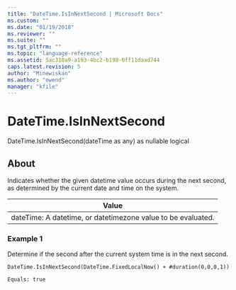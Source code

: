 ```yaml
---
title: "DateTime.IsInNextSecond | Microsoft Docs"
ms.custom: ""
ms.date: "01/19/2018"
ms.reviewer: ""
ms.suite: ""
ms.tgt_pltfrm: ""
ms.topic: "language-reference"
ms.assetid: 5ac310a9-a193-4bc2-b198-0ff11daad744
caps.latest.revision: 5
author: "Minewiskan"
ms.author: "owend"
manager: "kfile"
---
```

# DateTime.IsInNextSecond
DateTime.IsInNextSecond(dateTime as any) as nullable logical  
  
## About  
Indicates whether the given datetime value occurs during the next second, as determined by the current date and time on the system.  
  
|Value|  
|---------|  
|dateTime: A datetime, or datetimezone value to be evaluated.|  
  
### Example 1  
Determine if the second after the current system time is in the next second.  
  
```  
DateTime.IsInNextSecond(DateTime.FixedLocalNow() + #duration(0,0,0,1))  
```  
  
```  
Equals: true  
```  
